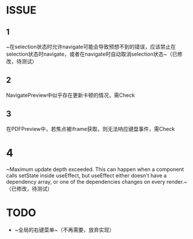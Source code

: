 # ISSUE


## 1 

~在selection状态时允许navigate可能会导致预想不到的错误，应该禁止在selection状态时navigate，或者在navigate时自动取消selection状态~（已修改，待测试）

## 2

NavigatePreview中似乎存在更新卡顿的情况，需Check

## 3

在PDFPreview中，若焦点被iframe获取，则无法响应键盘事件，需Check

# 4

~Maximum update depth exceeded. This can happen when a component calls setState inside useEffect, but useEffect either doesn't have a dependency array, or one of the dependencies changes on every render.~（已修改，待测试）

# TODO

- ~全局的右键菜单~（不再需要，放弃实现）